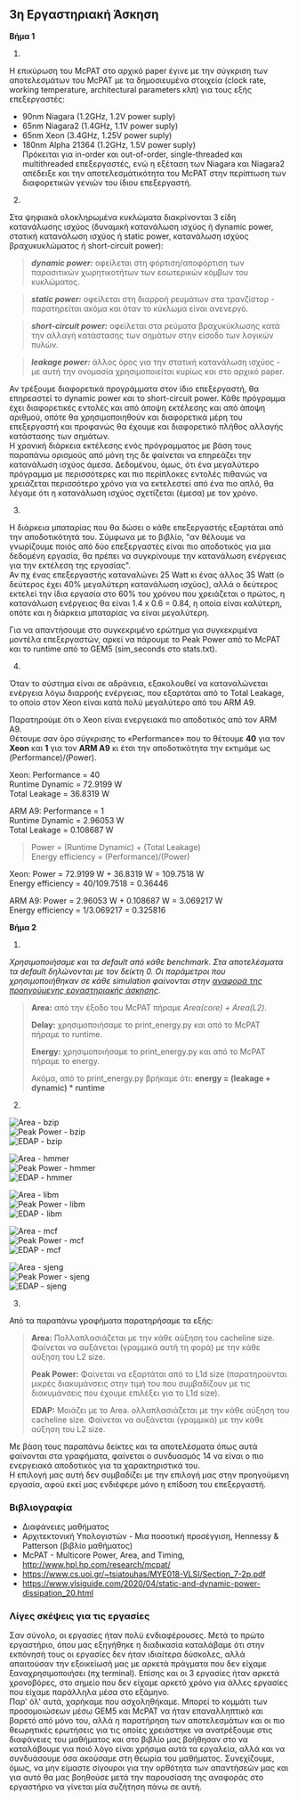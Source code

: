 ## 3η Εργαστηριακή Άσκηση
  
**Βήμα 1**  
  
1.   
  
Η επικύρωση του McPAT στο αρχικό paper έγινε με την σύγκριση των αποτελεσμάτων του McPAT με τα δημοσιευμένα στοιχεία (clock rate, working temperature, architectural parameters κλπ) για τους εξής επεξεργαστές:  
* 90nm Niagara (1.2GHz, 1.2V power suply)  
* 65nm Niagara2 (1.4GHz, 1.1V power suply)  
* 65nm Xeon (3.4GHz, 1.25V power suply)  
* 180nm Alpha 21364 (1.2GHz, 1.5V power suply)  
Πρόκειται για in-order και out-of-order, single-threaded και multithreaded επεξεργαστές, ενώ η εξέταση των Niagara και Niagara2 απέδειξε και την αποτελεσμάτικότητα του McPAT στην περίπτωση των διαφορετικών γενιών του ίδιου επεξεργαστή.  
  

  
2. 
Στα ψηφιακά ολοκληρωμένα κυκλώματα διακρίνονται 3 είδη κατανάλωσης ισχύος (δυναμική κατανάλωση ισχύος ή dynamic power, στατική κατανάλωση ισχύος ή static power, κατανάλωση ισχύος βραχυκυκλώματος ή short-circuit power):  
> **_dynamic power:_** οφείλεται στη φόρτιση/αποφόρτιση των παρασιτικών χωρητικοτήτων των εσωτερικών κόμβων του κυκλώματος.
  
> **_static power:_** οφείλεται στη διαρροή ρευμάτων στα τρανζίστορ - παρατηρείται ακόμα και όταν το κύκλωμα είναι ανενεργό.
  
> **_short-circuit power:_** οφείλεται στα ρεύματα βραχυκύκλωσης κατά την αλλαγή κατάστασης των σημάτων στην είσοδο των λογικών πυλών. 
   
>**_leakage power:_** άλλος όρος για την στατική κατανάλωση ισχύος - με αυτή την ονομασία χρησιμοποιείται κυρίως και στο αρχικό paper.

Αν τρέξουμε διαφορετικά προγράμματα στον ίδιο επεξεργαστή, θα επηρεαστεί το dynamic power και το short-circuit power. Κάθε πρόγραμμα έχει διαφορετικές εντολές και από άποψη εκτέλεσης και από άποψη αριθμού, οπότε θα χρησιμοποιηθούν και διαφορετικά μέρη του επεξεργαστή και προφανώς θα έχουμε και διαφορετικό πλήθος αλλαγής κατάστασης των σημάτων.  
Η χρονική διάρκεια εκτέλεσης ενός πρόγραμματος με βάση τους παραπάνω ορισμούς από μόνη της δε φαίνεται να επηρεάζει την κατανάλωση ισχύος άμεσα. Δεδομένου, όμως, ότι ένα μεγαλύτερο πρόγραμμα με περισσότερες και πιο περίπλοκες εντολές πιθανώς να χρειάζεται περισσότερο χρόνο για να εκτελεστεί από ένα πιο απλό, θα λέγαμε ότι η κατανάλωση ισχύος σχετίζεται (έμεσα) με τον χρόνο.  
  
  
3.    
Η διάρκεια μπαταρίας που θα δώσει ο κάθε επεξεργαστής εξαρτάται από την αποδοτικότητά του. Σύμφωνα με το βιβλίο, "αν θέλουμε να γνωρίζουμε ποιός από δύο επεξεργαστές είναι πιο αποδοτικός για μια δεδομένη εργασία, θα πρέπει να συγκρίνουμε την κατανάλωση ενέργειας για την εκτέλεση της εργασίας".  
Αν πχ ένας επεξεργαστής καταναλώνει 25 Watt κι ένας άλλος 35 Watt (ο δεύτερος έχει 40% μεγαλύτερη κατανάλωση ισχύος), αλλά ο δεύτερος εκτελεί την ίδια εργασία στο 60% του χρόνου που χρειάζεται ο πρώτος, η κατανάλωση ενέργειας θα είναι 1.4 x 0.6 = 0.84, η οποία είναι καλύτερη, οπότε και η διάρκεια μπαταρίας να είναι μεγαλύτερη.  
  
Για να απαντήσουμε στο συγκεκριμένο ερώτημα για συγκεκριμένα μοντέλα επεξεργαστών, αρκεί να πάρουμε το Peak Power από τo ΜcPAT και το runtime από το GEM5 (sim\_seconds στο stats.txt).  
  

4.  

Όταν το σύστημα είναι σε αδράνεια, εξακολουθεί να καταναλώνεται ενέργεια λόγω διαρροής ενέργειας, που εξαρτάται από το Total Leakage, το οποίο στον Xeon είναι κατά πολύ μεγαλύτερο από του ARM A9.     
      
Παρατηρούμε ότι ο Xeon είναι ενεργειακά πιο αποδοτικός από τον ARM A9.   
Θέτουμε σαν όρο σύγκρισης το «Performance» που το θέτουμε **40** για τον **Xeon** και **1** για τον **ARM A9** κι έτσι την αποδοτικότητα την εκτιμάμε ως (Performance)/(Power).

Xeon: 	Performance = 40    	
	Runtime Dynamic = 72.9199 W  
	Total Leakage = 36.8319 W  
	
  

ARM A9: Performance = 1  
	Runtime Dynamic = 2.96053 W  
	Total Leakage = 0.108687 W  
    
   
> Power = (Runtime Dynamic) + (Total Leakage)  
> Energy efficiency = (Performance)/(Power)  
     
    
Xeon: 	Power = 72.9199 W + 36.8319 W = 109.7518 W  
	Energy efficiency = 40/109.7518 = 0.36446  
     
ARM A9: Power = 2.96053 W + 0.108687 W = 3.069217 W  
	Energy efficiency = 1/3.069217 = 0.325816  
    
         
    
    
**Βήμα 2**  
  
1.  
_Χρησιμοποιήσαμε και τα default από κάθε benchmark. Στα αποτελέσματα τα default δηλώνονται με τον δείκτη 0. Οι παράμετροι που χρησιμοποιήθηκαν σε κάθε simulation φαίνονται στην [αναφορά της προηγούμενης εργαστηριακής άσκησης](https://github.com/Rallu921/ArchProject2)._  
  
>   
> **Area:** από την έξοδο του McPAT πήραμε _Area(core) + Area(L2)_.  
>  
> **Delay:** χρησιμοποιήσαμε το print\_energy.py και από το McPAT πήραμε το runtime.  
>  
> **Energy:** χρησιμοποιήσαμε το print\_energy.py και από το McPAT πήραμε το energy.  
>  
> Ακόμα, από το print\_energy.py βρήκαμε ότι: **energy = (leakage + dynamic) * runtime**  
>  
   
2.  
 
![Area - bzip](https://github.com/Rallu921/ArchProject3/blob/main/graphs/Area%20-%20bzip.PNG)  
![Peak Power - bzip](https://github.com/Rallu921/ArchProject3/blob/main/graphs/Peak%20Power%20-%20bzip.PNG)  
![EDAP - bzip](https://github.com/Rallu921/ArchProject3/blob/main/graphs/EDAP%20-%20bzip.PNG)  
  
![Area - hmmer](https://github.com/Rallu921/ArchProject3/blob/main/graphs/Area%20-%20hmmer.PNG)  
![Peak Power - hmmer](https://github.com/Rallu921/ArchProject3/blob/main/graphs/Peak%20Power%20-%20hmmer.PNG)  
![EDAP - hmmer](https://github.com/Rallu921/ArchProject3/blob/main/graphs/EDAP%20-%20hmmer.PNG)  
  
![Area - libm](https://github.com/Rallu921/ArchProject3/blob/main/graphs/Area%20-%20libm.PNG)  
![Peak Power - libm](https://github.com/Rallu921/ArchProject3/blob/main/graphs/Peak%20Power%20-%20libm.PNG)  
![EDAP - libm](https://github.com/Rallu921/ArchProject3/blob/main/graphs/EDAP%20-%20libm.PNG)  
  
![Area - mcf](https://github.com/Rallu921/ArchProject3/blob/main/graphs/Area%20-%20mcf.PNG)  
![Peak Power - mcf](https://github.com/Rallu921/ArchProject3/blob/main/graphs/Peak%20Power%20-%20mcf.PNG)  
![EDAP - mcf](https://github.com/Rallu921/ArchProject3/blob/main/graphs/EDAP%20-%20mcf.PNG)  
  
![Area - sjeng](https://github.com/Rallu921/ArchProject3/blob/main/graphs/Area%20-%20sjeng.PNG)  
![Peak Power - sjeng](https://github.com/Rallu921/ArchProject3/blob/main/graphs/Peak%20Power%20-%20sjeng.PNG)  
![EDAP - sjeng](https://github.com/Rallu921/ArchProject3/blob/main/graphs/EDAP%20-%20sjeng.PNG)  
  
  
3.  
  
Από τα παραπάνω γραφήματα παρατηρήσαμε τα εξής:  
  
> **Area:** Πολλαπλασιάζεται με την κάθε αύξηση του cacheline size. Φαίνεται να αυξάνεται (γραμμικά αυτή τη φορά) με την κάθε αύξηση του L2 size.  
>  
> **Peak Power:** Φαίνεται να εξαρτάται από το L1d size (παρατηρούνται μικρές διακυμάνσεις στην τιμή του που συμβαδίζουν με τις διακυμάνσεις που έχουμε επιλέξει για το L1d size).  
>  
> **EDAP:** Μοιάζει με το Area. ολλαπλασιάζεται με την κάθε αύξηση του cacheline size. Φαίνεται να αυξάνεται (γραμμικά) με την κάθε αύξηση του L2 size.  
>  
  
Με βάση τους παραπάνω δείκτες και τα αποτελέσματα όπως αυτά φαίνονται στα γραφήματα, φαίνεται ο συνδυασμός 14 να είναι ο πιο ενεργειακά αποδοτικός για τα χαρακτηριστικά του.  
Η επιλογή μας αυτή δεν συμβαδίζει με την επιλογή μας στην προηγούμενη εργασία, αφού εκεί μας ενδιέφερε μόνο η επίδοση του επεξεργαστή.  


### Βιβλιογραφία 
  
* Διαφάνειες μαθήματος  
* Αρχιτεκτονική Υπολογιστών - Μια ποσοτική προσέγγιση, Hennessy & Patterson (βιβλίο μαθήματος)  
* McPAT - Multicore Power, Area, and Timing, http://www.hpl.hp.com/research/mcpat/  
* https://www.cs.uoi.gr/~tsiatouhas/MYE018-VLSI/Section_7-2p.pdf  
* https://www.vlsiguide.com/2020/04/static-and-dynamic-power-dissipation_20.html  
  
  
### Λίγες σκέψεις για τις εργασίες  
  
Σαν σύνολο, οι εργασίες ήταν πολύ ενδιαφέρουσες. Μετά το πρώτο εργαστήριο, όπου μας εξηγήθηκε η διαδικασία καταλάβαμε ότι στην εκπόνησή τους οι εργασίες δεν ήταν ιδιαίτερα δύσκολες, αλλά απαιτούσαν την εξοικείωσή μας με αρκετά πράγματα που δεν είχαμε ξαναχρησιμοποιήσει (πχ terminal). Επίσης και οι 3 εργασίες ήταν αρκετά χρονοβόρες, στο σημείο που δεν είχαμε αρκετό χρόνο για άλλες εργασίες που είχαμε παράλληλα μέσα στο εξάμηνο.  
Παρ' όλ' αυτά, χαρήκαμε που ασχοληθήκαμε. Μπορεί το κομμάτι των προσομοιώσεων μέσω GEM5 και McPAT να ήταν επαναλληπτικό και βαρετό από μόνο του, αλλά η παρατήρηση των αποτελεσμάτων και οι πιο θεωρητικές ερωτήσεις για τις οποίες χρειάστηκε να ανατρέξουμε στις διαφάνειες του μαθήματος και στο βιβλίο μας βοήθησαν στο να καταλάβουμε για ποιό λόγο είναι χρήσιμα αυτά τα εργαλεία, αλλά και να συνδυάσουμε όσα ακούσαμε στη θεωρία του μαθήματος. Συνεχίζουμε, όμως, να μην είμαστε σίγουροι για την ορθότητα των απαντήσεών μας και για αυτό θα μας βοηθούσε μετά την παρουσίαση της αναφοράς στο εργαστήριο να γίνεται μία συζήτηση πάνω σε αυτή.  
  
  
